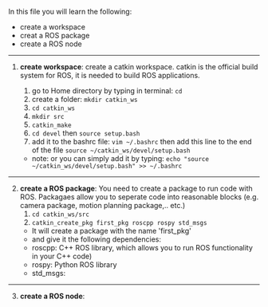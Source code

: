 In this file you will learn the following:
* create a workspace
* creat a ROS package
* create a ROS node
---------------------

1. **create workspace**: create a catkin workspace. catkin is the official build system for ROS, it is needed to build ROS applications.

    1. go to Home directory by typing in terminal: `cd`
    2. create a folder: `mkdir catkin_ws`
    3. `cd catkin_ws`
    4. `mkdir src`
    5. `catkin_make`
    6. `cd devel` then `source setup.bash`
    7. add it to the bashrc file:  `vim ~/.bashrc` then add this line to the end of the file `source ~/catkin_ws/devel/setup.bash`
      * note: or you can simply add it by typing: `echo "source ~/catkin_ws/devel/setup.bash" >> ~/.bashrc`

---------------------

2. **create a ROS package**: You need to create a package to run code with ROS. Packagaes allow you to seperate code into reasonable blocks (e.g. camera package, motion planning package,.. etc.)
    1. `cd catkin_ws/src`
    2. `catkin_create_pkg first_pkg roscpp rospy std_msgs`
    * It will create a package with the name 'first_pkg' 
    * and give it the following dependencies: 
     * roscpp: C++ ROS library, which allows you to run ROS functionality in your C++ code)
     * rospy: Python ROS library
     * std_msgs: 

---------------------

3. **create a ROS node**:
